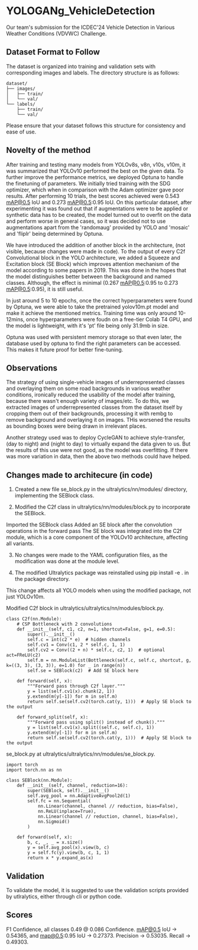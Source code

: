 # YOLOGANg_VehicleDetection

Our team's submission for the ICDEC'24 Vehicle Detection in Various Weather Conditions (VDVWC) Challenge.

## Dataset Format to Follow

The dataset is organized into training and validation sets with corresponding images and labels. The directory structure is as follows:

```
dataset/  
├── images/  
│   ├── train/  
│   └── val/  
└── labels/  
    ├── train/  
    └── val/
```




Please ensure that your dataset follows this structure for consistency and ease of use.

## Novelty of the method 

After training and testing many models from YOLOv8s, v8n, v10s, v10m, it was summarized that YOLOv10 performed the best on the given data. To further improve the performance metrics, we deployed Optuna to handle the finetuning of parameters. 
We initially tried training with the SDG optimizer, which when in comparison with the Adam optimizer gave poor results. After performing 10 trials, the best scores achieved were 0.543 mAP@0.5 IoU and 0.273 mAP@0.5:0.95 IoU. 
On this particular dataset, after experimenting it was found out that if augmentations were to be applied or synthetic data has to be created, the model turned out to overfit on the data and perform worse in general cases, so it was decided not to use augmentations apart from the 'randomaug' provided by YOLO and 'mosaic' and 'fliplr' being determined by Optuna.

We have introduced the addition of another block in the architecture, (not visible, because changes were made in code). To the output of every C2f Convolutional block in the YOLO architecture, we added a Squeeze and Excitation block (SE Block) which improves attention mechanism of the model according to some papers in 2019. This was done in the hopes that the model distinguishes better between the background and named classes. Although, the effect is minimal (0.267 mAP@0.5:0.95 to 0.273 mAP@0.5:0.95), it is still useful.

In just around 5 to 10 epochs, once the correct hyperparameters were found by Optuna, we were able to take the pretrained yolov10m.pt model and make it achieve the mentioned metrics. Training time was only around 10-12mins, once hyperparameters were foudn on a free-tier Colab T4 GPU, and the model is lightweight, with it's 'pt' file being only 31.9mb in size.

Optuna was used with persistent memory storage so that even later, the database used by optuna to find the right parameters can be accessed. This makes it future proof for better fine-tuning.

## Observations 

The strategy of using single-vehicle images of underrepresented classes and overlaying them on some road backgrounds in various weather conditions, ironically reduced the usability of the model after training, because there wasn't enough variety of images/etc. To do this, we extracted images of underrepresented classes from the dataset itself by cropping them out of their backgrounds, processing it with rembg to remove background and overlaying it on images. THis worsened the results as bounding boxes were being drawn in irrelevant places.

Another strategy used was to deploy CycleGAN to achieve style-transfer, (day to night) and (night to day) to virtually expand the data given to us. But the results of this use were not good, as the model was overfitting. If there was more variation in data, then the above two methods could have helped. 

## Changes made to architecure (in code) 

1. Created a new file se_block.py in the ultralytics/nn/modules/ directory, implementing the SEBlock class.

2. Modified the C2f class in ultralytics/nn/modules/block.py to incorporate the SEBlock.

Imported the SEBlock class
Added an SE block after the convolution operations in the forward pass
The SE block was integrated into the C2f module, which is a core component of the YOLOv10 architecture, affecting all variants.

3. No changes were made to the YAML configuration files, as the modification was done at the module level.

4. The modified Ultralytics package was reinstalled using pip install -e . in the package directory.

This change affects all YOLO models when using the modified package, not just YOLOv10m. 

Modified C2f block in ultralytics/ultralytics/nn/modules/block.py. 
```
class C2f(nn.Module):
    # CSP Bottleneck with 2 convolutions
    def __init__(self, c1, c2, n=1, shortcut=False, g=1, e=0.5):
        super().__init__()
        self.c = int(c2 * e)  # hidden channels
        self.cv1 = Conv(c1, 2 * self.c, 1, 1)
        self.cv2 = Conv((2 + n) * self.c, c2, 1)  # optional act=FReLU(c2)
        self.m = nn.ModuleList(Bottleneck(self.c, self.c, shortcut, g, k=((3, 3), (3, 3)), e=1.0) for _ in range(n))
        self.se = SEBlock(c2)  # Add SE block here

    def forward(self, x):
        """Forward pass through C2f layer."""
        y = list(self.cv1(x).chunk(2, 1))
        y.extend(m(y[-1]) for m in self.m)
        return self.se(self.cv2(torch.cat(y, 1)))  # Apply SE block to the output

    def forward_split(self, x):
        """Forward pass using split() instead of chunk()."""
        y = list(self.cv1(x).split((self.c, self.c), 1))
        y.extend(m(y[-1]) for m in self.m)
        return self.se(self.cv2(torch.cat(y, 1)))  # Apply SE block to the output
```

se_block.py at ultralytics/ultralytics/nn/modules/se_block.py. 
```
import torch
import torch.nn as nn

class SEBlock(nn.Module):
    def __init__(self, channel, reduction=16):
        super(SEBlock, self).__init__()
        self.avg_pool = nn.AdaptiveAvgPool2d(1)
        self.fc = nn.Sequential(
            nn.Linear(channel, channel // reduction, bias=False),
            nn.ReLU(inplace=True),
            nn.Linear(channel // reduction, channel, bias=False),
            nn.Sigmoid()
        )

    def forward(self, x):
        b, c, _, _ = x.size()
        y = self.avg_pool(x).view(b, c)
        y = self.fc(y).view(b, c, 1, 1)
        return x * y.expand_as(x)
```

## Validation 
To validate the model, it is suggested to use the validation scripts provided by utlralytics, either through cli or python code.

## Scores 
F1 Confidence, all classes 0.49 @ 0.086 Confidence. 
mAP@0.5 IoU -> 0.54365, and map@0.5:0.95 IoU -> 0.27373. 
Precision -> 0.53035. 
Recall -> 0.49303. 


